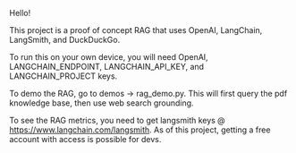 Hello!

This project is a proof of concept RAG that uses OpenAI, LangChain, LangSmith, and DuckDuckGo.

To run this on your own device, you will need  OpenAI, LANGCHAIN_ENDPOINT, LANGCHAIN_API_KEY, and LANGCHAIN_PROJECT keys.

To demo the RAG, go to demos -> rag_demo.py.
This will first query the pdf knowledge base, then use web search grounding. 

To see the RAG metrics, you need to get langsmith keys @ https://www.langchain.com/langsmith.
As of this project, getting a free account with access is possible for devs.

